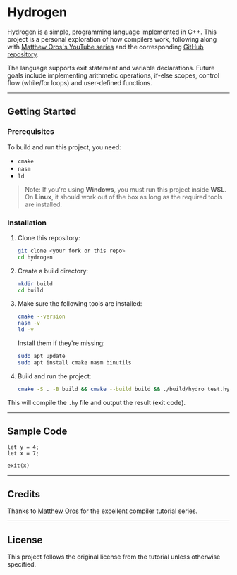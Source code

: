 # Hydrogen

Hydrogen is a simple, programming language implemented in C++. This project is a personal exploration of how compilers work, following along with [Matthew Oros's YouTube series](https://www.youtube.com/playlist?list=PLUDlas_Zy_qC7c5tCgTMYq2idyyT241qs) and the corresponding [GitHub repository](https://github.com/orosmatthew/hydrogen-cpp).

The language supports exit statement and variable declarations. Future goals include implementing arithmetic operations, if-else scopes, control flow (while/for loops) and user-defined functions.

---

## Getting Started

### Prerequisites

To build and run this project, you need:

* `cmake`
* `nasm`
* `ld`

> Note: If you're using **Windows**, you must run this project inside **WSL**.
> On **Linux**, it should work out of the box as long as the required tools are installed.

### Installation

1. Clone this repository:

   ```bash
   git clone <your fork or this repo>
   cd hydrogen
   ```

2. Create a build directory:

   ```bash
   mkdir build
   cd build
   ```

3. Make sure the following tools are installed:

   ```bash
   cmake --version
   nasm -v
   ld -v
   ```

   Install them if they're missing:

   ```bash
   sudo apt update
   sudo apt install cmake nasm binutils
   ```

4. Build and run the project:

   ```bash
   cmake -S . -B build && cmake --build build && ./build/hydro test.hy
   ```

This will compile the `.hy` file and output the result (exit code).

---

## Sample Code

```hy
let y = 4;
let x = 7;

exit(x)
```

---

## Credits

Thanks to [Matthew Oros](https://github.com/orosmatthew) for the excellent compiler tutorial series.

---

## License

This project follows the original license from the tutorial unless otherwise specified.
